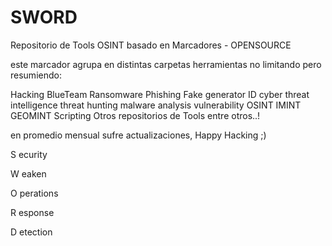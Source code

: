 # SWORD
Repositorio de Tools OSINT basado en Marcadores - OPENSOURCE


este marcador agrupa en distintas carpetas herramientas no limitando pero resumiendo:

Hacking
BlueTeam
Ransomware
Phishing
Fake generator ID
cyber threat intelligence
threat hunting
malware analysis
vulnerability
OSINT
IMINT
GEOMINT
Scripting
Otros repositorios de Tools
entre otros..! 

en promedio mensual sufre actualizaciones,
Happy Hacking ;)

S ecurity

W eaken

O perations

R esponse

D etection
